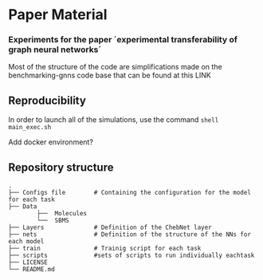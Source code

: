 # Paper Material
### Experiments for the paper ´experimental transferability of graph neural networks´

Most of the structure of the code are simplifications made on the benchmarking-gnns code base that can be found at this LINK
## Reproducibility

In order to launch all of the simulations, use the command `shell main_exec.sh`

Add docker environment?

## Repository structure
    .
    ├── Configs file        # Containing the configuration for the model for each task
    ├── Data 
            ├──  Molecules
            └──  SBMS
    ├── Layers              # Definition of the ChebNet layer
    ├── nets                # Definition of the structure of the NNs for each model
    ├── train               # Trainig script for each task
    ├── scripts             #sets of scripts to run individually eachtask
    ├── LICENSE
    └── README.md
